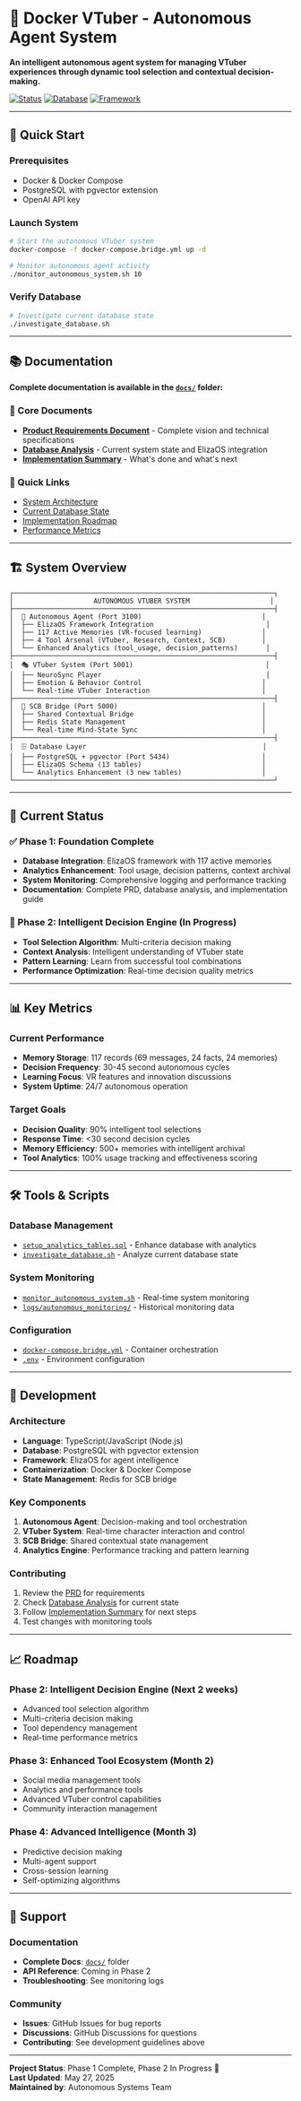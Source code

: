 # 🤖 Docker VTuber - Autonomous Agent System

**An intelligent autonomous agent system for managing VTuber experiences through dynamic tool selection and contextual decision-making.**

[![Status](https://img.shields.io/badge/Status-Phase%201%20Complete-green)](./docs/)
[![Database](https://img.shields.io/badge/Database-PostgreSQL%20%2B%20pgvector-blue)](./docs/DATABASE_ANALYSIS.md)
[![Framework](https://img.shields.io/badge/Framework-ElizaOS-purple)](./docs/AUTONOMOUS_AGENT_PRD.md)

---

## 🚀 Quick Start

### Prerequisites
- Docker & Docker Compose
- PostgreSQL with pgvector extension
- OpenAI API key

### Launch System
```bash
# Start the autonomous VTuber system
docker-compose -f docker-compose.bridge.yml up -d

# Monitor autonomous agent activity
./monitor_autonomous_system.sh 10
```

### Verify Database
```bash
# Investigate current database state
./investigate_database.sh
```

---

## 📚 Documentation

**Complete documentation is available in the [`docs/`](./docs/) folder:**

### 🎯 Core Documents
- **[Product Requirements Document](./docs/AUTONOMOUS_AGENT_PRD.md)** - Complete vision and technical specifications
- **[Database Analysis](./docs/DATABASE_ANALYSIS.md)** - Current system state and ElizaOS integration
- **[Implementation Summary](./docs/IMPLEMENTATION_SUMMARY.md)** - What's done and what's next

### 📖 Quick Links
- [System Architecture](./docs/AUTONOMOUS_AGENT_PRD.md#system-architecture)
- [Current Database State](./docs/DATABASE_ANALYSIS.md#current-database-state)
- [Implementation Roadmap](./docs/IMPLEMENTATION_SUMMARY.md#implementation-roadmap)
- [Performance Metrics](./docs/AUTONOMOUS_AGENT_PRD.md#key-performance-indicators-kpis)

---

## 🏗️ System Overview

```
┌─────────────────────────────────────────────────────────────────┐
│                    AUTONOMOUS VTUBER SYSTEM                    │
├─────────────────────────────────────────────────────────────────┤
│  🧠 Autonomous Agent (Port 3100)                              │
│  ├── ElizaOS Framework Integration                            │
│  ├── 117 Active Memories (VR-focused learning)               │
│  ├── 4 Tool Arsenal (VTuber, Research, Context, SCB)         │
│  └── Enhanced Analytics (tool_usage, decision_patterns)       │
├─────────────────────────────────────────────────────────────────┤
│  🎭 VTuber System (Port 5001)                                 │
│  ├── NeuroSync Player                                         │
│  ├── Emotion & Behavior Control                              │
│  └── Real-time VTuber Interaction                            │
├─────────────────────────────────────────────────────────────────┤
│  🔗 SCB Bridge (Port 5000)                                    │
│  ├── Shared Contextual Bridge                                │
│  ├── Redis State Management                                  │
│  └── Real-time Mind-State Sync                               │
├─────────────────────────────────────────────────────────────────┤
│  🗄️ Database Layer                                            │
│  ├── PostgreSQL + pgvector (Port 5434)                       │
│  ├── ElizaOS Schema (13 tables)                              │
│  └── Analytics Enhancement (3 new tables)                    │
└─────────────────────────────────────────────────────────────────┘
```

---

## 🎯 Current Status

### ✅ Phase 1: Foundation Complete
- **Database Integration**: ElizaOS framework with 117 active memories
- **Analytics Enhancement**: Tool usage, decision patterns, context archival
- **System Monitoring**: Comprehensive logging and performance tracking
- **Documentation**: Complete PRD, database analysis, and implementation guide

### 🔄 Phase 2: Intelligent Decision Engine (In Progress)
- **Tool Selection Algorithm**: Multi-criteria decision making
- **Context Analysis**: Intelligent understanding of VTuber state
- **Pattern Learning**: Learn from successful tool combinations
- **Performance Optimization**: Real-time decision quality metrics

---

## 📊 Key Metrics

### Current Performance
- **Memory Storage**: 117 records (69 messages, 24 facts, 24 memories)
- **Decision Frequency**: 30-45 second autonomous cycles
- **Learning Focus**: VR features and innovation discussions
- **System Uptime**: 24/7 autonomous operation

### Target Goals
- **Decision Quality**: 90% intelligent tool selections
- **Response Time**: <30 second decision cycles
- **Memory Efficiency**: 500+ memories with intelligent archival
- **Tool Analytics**: 100% usage tracking and effectiveness scoring

---

## 🛠️ Tools & Scripts

### Database Management
- [`setup_analytics_tables.sql`](./setup_analytics_tables.sql) - Enhance database with analytics
- [`investigate_database.sh`](./investigate_database.sh) - Analyze current database state

### System Monitoring
- [`monitor_autonomous_system.sh`](./monitor_autonomous_system.sh) - Real-time system monitoring
- [`logs/autonomous_monitoring/`](./logs/autonomous_monitoring/) - Historical monitoring data

### Configuration
- [`docker-compose.bridge.yml`](./docker-compose.bridge.yml) - Container orchestration
- [`.env`](./.env) - Environment configuration

---

## 🔧 Development

### Architecture
- **Language**: TypeScript/JavaScript (Node.js)
- **Database**: PostgreSQL with pgvector extension
- **Framework**: ElizaOS for agent intelligence
- **Containerization**: Docker & Docker Compose
- **State Management**: Redis for SCB bridge

### Key Components
1. **Autonomous Agent**: Decision-making and tool orchestration
2. **VTuber System**: Real-time character interaction and control
3. **SCB Bridge**: Shared contextual state management
4. **Analytics Engine**: Performance tracking and pattern learning

### Contributing
1. Review the [PRD](./docs/AUTONOMOUS_AGENT_PRD.md) for requirements
2. Check [Database Analysis](./docs/DATABASE_ANALYSIS.md) for current state
3. Follow [Implementation Summary](./docs/IMPLEMENTATION_SUMMARY.md) for next steps
4. Test changes with monitoring tools

---

## 📈 Roadmap

### Phase 2: Intelligent Decision Engine (Next 2 weeks)
- Advanced tool selection algorithm
- Multi-criteria decision making
- Tool dependency management
- Real-time performance metrics

### Phase 3: Enhanced Tool Ecosystem (Month 2)
- Social media management tools
- Analytics and performance tools
- Advanced VTuber control capabilities
- Community interaction management

### Phase 4: Advanced Intelligence (Month 3)
- Predictive decision making
- Multi-agent support
- Cross-session learning
- Self-optimizing algorithms

---

## 🤝 Support

### Documentation
- **Complete Docs**: [`docs/`](./docs/) folder
- **API Reference**: Coming in Phase 2
- **Troubleshooting**: See monitoring logs

### Community
- **Issues**: GitHub Issues for bug reports
- **Discussions**: GitHub Discussions for questions
- **Contributing**: See development guidelines above

---

**Project Status**: Phase 1 Complete, Phase 2 In Progress 🚀  
**Last Updated**: May 27, 2025  
**Maintained by**: Autonomous Systems Team